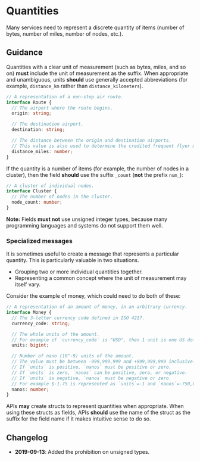 # Quantities

Many services need to represent a discrete quantity of items (number of bytes,
number of miles, number of nodes, etc.).

## Guidance

Quantities with a clear unit of measurement (such as bytes, miles, and so on)
**must** include the unit of measurement as the suffix. When appropriate and
unambiguous, units **should** use generally accepted abbreviations (for
example, `distance_km` rather than `distance_kilometers`).

```typescript
// A representation of a non-stop air route.
interface Route {
  // The airport where the route begins.
  origin: string;

  // The destination airport.
  destination: string;

  // The distance between the origin and destination airports.
  // This value is also used to determine the credited frequent flyer miles.
  distance_miles: number;
}
```

If the quantity is a number of items (for example, the number of nodes in a
cluster), then the field **should** use the suffix `_count` (**not** the prefix
`num_`):

```typescript
// A cluster of individual nodes.
interface Cluster {
  // The number of nodes in the cluster.
  node_count: number;
}
```

**Note:** Fields **must not** use unsigned integer types, because many
programming languages and systems do not support them well.

### Specialized messages

It is sometimes useful to create a message that represents a particular
quantity. This is particularly valuable in two situations.

- Grouping two or more individual quantities together.
- Representing a common concept where the unit of measurement may itself vary.

Consider the example of money, which could need to do both of these:

```typescript
// A representation of an amount of money, in an arbitrary currency.
interface Money {
  // The 3-letter currency code defined in ISO 4217.
  currency_code: string;

  // The whole units of the amount.
  // For example if `currency_code` is "USD", then 1 unit is one US dollar.
  units: bigint;

  // Number of nano (10^-9) units of the amount.
  // The value must be between -999,999,999 and +999,999,999 inclusive.
  // If `units` is positive, `nanos` must be positive or zero.
  // If `units` is zero, `nanos` can be positive, zero, or negative.
  // If `units` is negative, `nanos` must be negative or zero.
  // For example $-1.75 is represented as `units`=-1 and `nanos`=-750,000,000.
  nanos: number;
}
```

APIs **may** create structs to represent quantities when appropriate. When
using these structs as fields, APIs **should** use the name of the struct as
the suffix for the field name if it makes intuitive sense to do so.

## Changelog

- **2019-09-13**: Added the prohibition on unsigned types.
